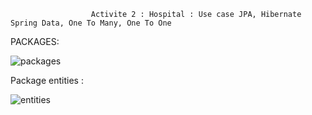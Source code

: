                      Activite 2 : Hospital : Use case JPA, Hibernate Spring Data, One To Many, One To One


PACKAGES:

![packages](https://user-images.githubusercontent.com/94021293/230780572-778337ba-11b2-4baf-b348-4aaf7cfe4b9e.png)

Package entities :


![entities](https://user-images.githubusercontent.com/94021293/230781622-e2ddf976-f7cd-4324-a384-b8dddc049f48.png)
